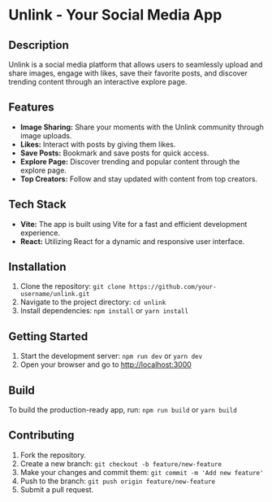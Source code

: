 # Unlink - Your Social Media App

## Description
Unlink is a social media platform that allows users to seamlessly upload and share images, engage with likes, save their favorite posts, and discover trending content through an interactive explore page.

## Features
- **Image Sharing:** Share your moments with the Unlink community through image uploads.
- **Likes:** Interact with posts by giving them likes.
- **Save Posts:** Bookmark and save posts for quick access.
- **Explore Page:** Discover trending and popular content through the explore page.
- **Top Creators:** Follow and stay updated with content from top creators.

## Tech Stack
- **Vite:** The app is built using Vite for a fast and efficient development experience.
- **React:** Utilizing React for a dynamic and responsive user interface.

## Installation
1. Clone the repository: `git clone https://github.com/your-username/unlink.git`
2. Navigate to the project directory: `cd unlink`
3. Install dependencies: `npm install` or `yarn install`

## Getting Started
1. Start the development server: `npm run dev` or `yarn dev`
2. Open your browser and go to [http://localhost:3000](http://localhost:3000)

## Build
To build the production-ready app, run: `npm run build` or `yarn build`

## Contributing
1. Fork the repository.
2. Create a new branch: `git checkout -b feature/new-feature`
3. Make your changes and commit them: `git commit -m 'Add new feature'`
4. Push to the branch: `git push origin feature/new-feature`
5. Submit a pull request.